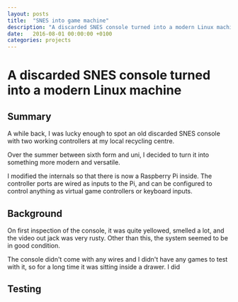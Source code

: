 ```yaml
---
layout: posts
title:  "SNES into game machine"
description: "A discarded SNES console turned into a modern Linux machine"
date:   2016-08-01 00:00:00 +0100
categories: projects
---
```


# A discarded SNES console turned into a modern Linux machine

## Summary

A while back, I was lucky enough to spot an old discarded SNES console with two working controllers at my local recycling centre.

Over the summer between sixth form and uni, I decided to turn it into something more modern and versatile.

I modified the internals so that there is now a Raspberry Pi inside. The controller ports are wired as inputs to the Pi, and can be configured to control anything as virtual game controllers or keyboard inputs.

## Background

On first inspection of the console, it was quite yellowed, smelled a lot, and the video out jack was very rusty. Other than this, the system seemed to be in good condition.

The console didn't come with any wires and I didn't have any games to test with it, so for a long time it was sitting inside a drawer. I did

## Testing



[panel-mockup]:	 https://image.shutterstock.com/image-vector/prohibited-signs-isolated-on-white-260nw-1890653254.jpg